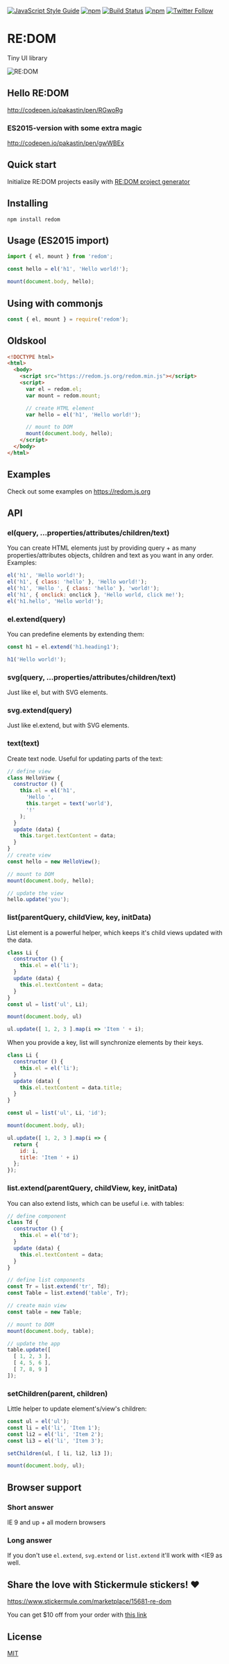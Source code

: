 [![JavaScript Style Guide](https://img.shields.io/badge/code%20style-standard-brightgreen.svg)](http://standardjs.com/)
[![npm](https://img.shields.io/npm/v/redom.svg?maxAge=3600)](https://www.npmjs.com/package/redom)
[![Build Status](https://img.shields.io/travis/pakastin/redom.svg?maxAge=3600)](https://travis-ci.org/pakastin/redom)
[![npm](https://img.shields.io/npm/l/redom.svg?maxAge=3600)](https://github.com/pakastin/redom/blob/master/LICENSE)
[![Twitter Follow](https://img.shields.io/twitter/follow/pakastin.svg?style=social&maxAge=3600)](https://twitter.com/pakastin)

# RE:DOM
Tiny UI library

![RE:DOM](https://redom.js.org/img/logo.svg)

## Hello RE:DOM
http://codepen.io/pakastin/pen/RGwoRg

### ES2015-version with some extra magic
http://codepen.io/pakastin/pen/gwWBEx

## Quick start
Initialize RE:DOM projects easily with [RE:DOM project generator](https://github.com/pakastin/redom-cli)

## Installing
```
npm install redom
```

## Usage (ES2015 import)
```js
import { el, mount } from 'redom';

const hello = el('h1', 'Hello world!');

mount(document.body, hello);
```

## Using with commonjs
```js
const { el, mount } = require('redom');
```

## Oldskool
```html
<!DOCTYPE html>
<html>
  <body>
    <script src="https://redom.js.org/redom.min.js"></script>
    <script>
      var el = redom.el;
      var mount = redom.mount;

      // create HTML element
      var hello = el('h1', 'Hello world!');

      // mount to DOM
      mount(document.body, hello);
    </script>
  </body>
</html>
```

## Examples
Check out some examples on https://redom.js.org

## API
### el(query, ...properties/attributes/children/text)
You can create HTML elements just by providing query + as many properties/attributes objects, children and text as you want in any order. Examples:
```js
el('h1', 'Hello world!');
el('h1', { class: 'hello' }, 'Hello world!');
el('h1', 'Hello ', { class: 'hello' }, 'world!');
el('h1', { onclick: onclick }, 'Hello world, click me!');
el('h1.hello', 'Hello world!');
```
### el.extend(query)
You can predefine elements by extending them:
```js
const h1 = el.extend('h1.heading1');

h1('Hello world!');
```
### svg(query, ...properties/attributes/children/text)
Just like el, but with SVG elements.
### svg.extend(query)
Just like el.extend, but with SVG elements.
### text(text)
Create text node. Useful for updating parts of the text:
```js
// define view
class HelloView {
  constructor () {
    this.el = el('h1',
      'Hello ', 
      this.target = text('world'), 
      '!'
    );
  }
  update (data) {
    this.target.textContent = data;
  }
}
// create view
const hello = new HelloView();

// mount to DOM
mount(document.body, hello);

// update the view
hello.update('you');
```
### list(parentQuery, childView, key, initData)
List element is a powerful helper, which keeps it's child views updated with the data.
```js
class Li {
  constructor () {
    this.el = el('li');
  }
  update (data) {
    this.el.textContent = data;
  }
}
const ul = list('ul', Li);

mount(document.body, ul)

ul.update([ 1, 2, 3 ].map(i => 'Item ' + i);
```
When you provide a key, list will synchronize elements by their keys.
```js
class Li {
  constructor () {
    this.el = el('li');
  }
  update (data) {
    this.el.textContent = data.title;
  }
}

const ul = list('ul', Li, 'id');

mount(document.body, ul);

ul.update([ 1, 2, 3 ].map(i => {
  return {
    id: i,
    title: 'Item ' + i)
  };
});
```
### list.extend(parentQuery, childView, key, initData)
You can also extend lists, which can be useful i.e. with tables:
```js
// define component
class Td {
  constructor () {
    this.el = el('td');
  }
  update (data) {
    this.el.textContent = data;
  }
}

// define list components
const Tr = list.extend('tr', Td);
const Table = list.extend('table', Tr);

// create main view
const table = new Table;

// mount to DOM
mount(document.body, table);

// update the app
table.update([
  [ 1, 2, 3 ],
  [ 4, 5, 6 ],
  [ 7, 8, 9 ]
]);
```
### setChildren(parent, children)
Little helper to update element's/view's children:
```js
const ul = el('ul');
const li = el('li', 'Item 1');
const li2 = el('li', 'Item 2');
const li3 = el('li', 'Item 3');

setChildren(ul, [ li, li2, li3 ]);

mount(document.body, ul);
```

## Browser support
### Short answer
IE 9 and up + all modern browsers
### Long answer
If you don't use `el.extend`, `svg.extend` or `list.extend` it'll work with <IE9 as well.

## Share the love with Stickermule stickers! ❤️
https://www.stickermule.com/marketplace/15681-re-dom

You can get $10 off from your order with [this link](https://www.stickermule.com/unlock?ref_id=7457070701)

## License
[MIT](https://github.com/pakastin/redom/blob/master/LICENSE)
